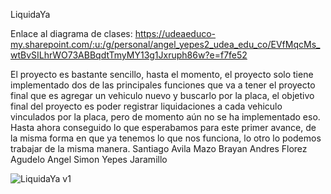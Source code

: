 LiquidaYa

Enlace al diagrama de clases: https://udeaeduco-my.sharepoint.com/:u:/g/personal/angel_yepes2_udea_edu_co/EVfMqcMs_wtBvSILhrWO73ABBqdtTmyMY13g1Jxruph86w?e=f7fe52

El proyecto es bastante sencillo, hasta el momento, el proyecto solo tiene implementado dos de las principales funciones que va a tener el proyecto final que es agregar un vehiculo nuevo y buscarlo por la placa, el objetivo
final del proyecto es poder registrar liquidaciones a cada vehiculo vinculados por la placa, pero de momento aún no se ha implementado eso. Hasta ahora conseguido lo que esperabamos para este primer avance, de la misma
forma en que ya tenemos lo que nos funciona, lo otro lo podemos trabajar de la misma manera.
Santiago Avila Mazo
Brayan Andres Florez Agudelo
Angel Simon Yepes Jaramillo

![LiquidaYa v1](https://github.com/LiquidaYa/LiquidaYa-Lab1/assets/159499404/3f694975-546e-480a-aa52-1bd0f93be3cf)

